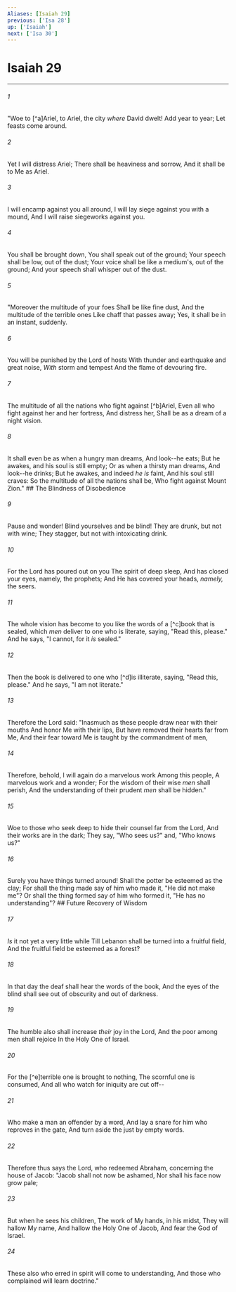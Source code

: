 ```yaml
---
Aliases: [Isaiah 29]
previous: ['Isa 28']
up: ['Isaiah']
next: ['Isa 30']
---
```

# Isaiah 29

***


###### 1 
"Woe to [^a]Ariel, to Ariel, the city _where_ David dwelt! Add year to year; Let feasts come around. 

###### 2 
Yet I will distress Ariel; There shall be heaviness and sorrow, And it shall be to Me as Ariel. 

###### 3 
I will encamp against you all around, I will lay siege against you with a mound, And I will raise siegeworks against you. 

###### 4 
You shall be brought down, You shall speak out of the ground; Your speech shall be low, out of the dust; Your voice shall be like a medium's, out of the ground; And your speech shall whisper out of the dust. 

###### 5 
"Moreover the multitude of your foes Shall be like fine dust, And the multitude of the terrible ones Like chaff that passes away; Yes, it shall be in an instant, suddenly. 

###### 6 
You will be punished by the Lord of hosts With thunder and earthquake and great noise, _With_ storm and tempest And the flame of devouring fire. 

###### 7 
The multitude of all the nations who fight against [^b]Ariel, Even all who fight against her and her fortress, And distress her, Shall be as a dream of a night vision. 

###### 8 
It shall even be as when a hungry man dreams, And look--he eats; But he awakes, and his soul is still empty; Or as when a thirsty man dreams, And look--he drinks; But he awakes, and indeed _he is_ faint, And his soul still craves: So the multitude of all the nations shall be, Who fight against Mount Zion." ## The Blindness of Disobedience 

###### 9 
Pause and wonder! Blind yourselves and be blind! They are drunk, but not with wine; They stagger, but not with intoxicating drink. 

###### 10 
For the Lord has poured out on you The spirit of deep sleep, And has closed your eyes, namely, the prophets; And He has covered your heads, _namely,_ the seers. 

###### 11 
The whole vision has become to you like the words of a [^c]book that is sealed, which _men_ deliver to one who is literate, saying, "Read this, please." And he says, "I cannot, for it _is_ sealed." 

###### 12 
Then the book is delivered to one who [^d]is illiterate, saying, "Read this, please." And he says, "I am not literate." 

###### 13 
Therefore the Lord said: "Inasmuch as these people draw near with their mouths And honor Me with their lips, But have removed their hearts far from Me, And their fear toward Me is taught by the commandment of men, 

###### 14 
Therefore, behold, I will again do a marvelous work Among this people, A marvelous work and a wonder; For the wisdom of their wise _men_ shall perish, And the understanding of their prudent _men_ shall be hidden." 

###### 15 
Woe to those who seek deep to hide their counsel far from the Lord, And their works are in the dark; They say, "Who sees us?" and, "Who knows us?" 

###### 16 
Surely you have things turned around! Shall the potter be esteemed as the clay; For shall the thing made say of him who made it, "He did not make me"? Or shall the thing formed say of him who formed it, "He has no understanding"? ## Future Recovery of Wisdom 

###### 17 
_Is_ it not yet a very little while Till Lebanon shall be turned into a fruitful field, And the fruitful field be esteemed as a forest? 

###### 18 
In that day the deaf shall hear the words of the book, And the eyes of the blind shall see out of obscurity and out of darkness. 

###### 19 
The humble also shall increase _their_ joy in the Lord, And the poor among men shall rejoice In the Holy One of Israel. 

###### 20 
For the [^e]terrible one is brought to nothing, The scornful one is consumed, And all who watch for iniquity are cut off-- 

###### 21 
Who make a man an offender by a word, And lay a snare for him who reproves in the gate, And turn aside the just by empty words. 

###### 22 
Therefore thus says the Lord, who redeemed Abraham, concerning the house of Jacob: "Jacob shall not now be ashamed, Nor shall his face now grow pale; 

###### 23 
But when he sees his children, The work of My hands, in his midst, They will hallow My name, And hallow the Holy One of Jacob, And fear the God of Israel. 

###### 24 
These also who erred in spirit will come to understanding, And those who complained will learn doctrine."
